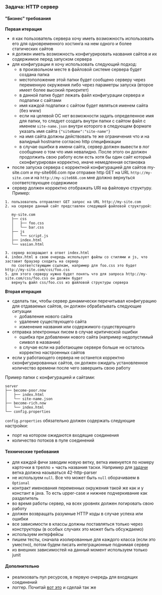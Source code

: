 ### Задача: HTTP сервер

#### "Бизнес" требования

**Первая итерация**

- я как пользователь сервера хочу иметь возможность использовать его для одновременного хостинга на нем одного и более статических сайтов
- я должен иметь возможность конфигурировать названия сайтов и их содержимое перед запуском сервера 
- для конфигурации я хочу использовать следующий подход:
    - в произвольном месте в файловой системе сервера будет создана папка
    - местоположение этой папки будет сообщено серверу через переменную окружения либо через параметры запуска (второе имеет более высокий приоритет)
    - в данной папке будет лежать файл конфигурации сервера и подпапки с сайтами
    - имя каждой подпапки с сайтом будет являться именем сайта (без www)
    - если на целевой ОС нет возможности задать определенное имя для папки, то следует создать внутри папки с сайтом файл с именем `site-name.json` внутри которого в следующем формате указать имя сайта `{"siteName":"site-name"}`
    - на имя сайта должны действовать те же ограничения что и на валидный hostname согласно http спецификации
    - в случае ошибки в имени сайта, сервер должен вывести в лог сообщение о том что имя невалидно. После этого он должен продолжить свою работу если есть хотя бы один сайт который сконфигурирован корректно, иначе немедленная остановка
- после запуска сервера с корректной конфигурацией для сайтов my-site.com и my-site666.com при отправке http GET на URL `http://my-site.com` и на `http://my-site666.com` мне должно вернуться соответствующее содержимое
- сервер должен корректно отображать URI на файловую структуру. Пример:

```
1. пользователь отправляет GET запрос на URL http://my-site.com
2. на сервере данный сайт представлен следующей файловой структурой:

   my-site.com
   ├── css
   │   ├── foo.css
   │   └── bar.css
   ├── js
   │   └── script.js
   ├── index.html
   └── vasian.html

3. сервер возвращает в ответ index.html
4. index.html в свою очередь использует файлы со стилями и js, что заставит браузер сходить на сервер 
   по соответствующим ссылкам, например для foo.css это будет http://my-site.com/css/foo.css
5. для этого серверу нужно будет понять что для запроса http://my-site.com/css/foo.css он должен будет
   вернуть файл css/foo.css из файловой структуры сервера
```

**Вторая итерация**

- сделать так, чтобы сервер динамически перечитывал конфигурацию для отдаваемых сайтов, он должен обрабатывать следующие ситуации
    - добавление нового сайта
    - удаление существующего сайта
    - изменение названия или содержимого существующего
- отправка электронных писем в случае критической ошибки
    - ошибка при добавлении нового сайта (например недопустимый символ в названии)
    - в случае если на работающем сервере больше не осталось корректно настроенных сайтов
- если у работающего сервера не останется корректно сконфигурированных сайтов, он должен ожидать установленное количество времени после чего завершить свою работу

Пример папки с конфигурацией и сайтами:

```
server
├── become-poor.now
│   ├── index.html
│   └── site-name.json
├── become-rich.now
│   └── index.html
└── config.properties
```

`config.properties` обязательно должен содержать следующие настройки:
- порт на котором ожидаются входящие соединения
- количество потоков в пуле соединений

#### Технические требования

- для каждой фичи заводим новую ветку, ветка именуется по номеру карточки в трелло + часть названия таски. Например для [задачи](https://trello.com/c/m6y9ItCp/42-%D1%80%D0%B5%D0%B0%D0%BB%D0%B8%D0%B7%D0%BE%D0%B2%D0%B0%D1%82%D1%8C-httpparser) ветка должна называться 42-http-parser
- не используем `null`. Все что может быть `null` оборачиваем в `Optional`
- контракт именования переменных окружения такой же как и у констант в java. То есть upper-case и нижнее подчеркивание как разделитель
- во время работы сервер, на всех уровнях должен логировать свою работу
- должен возвращать разумные HTTP коды в случае успеха или ошибки
- все зависимости в классы должны поставляться только через конструкторы (в особых случаях это может быть обсуждаемо)
- используем интерфейсы
- пишем тесты, сначала изолированные для каждого класса (если это уместно), потом будем писать интеграционные поднимая сервер
- из внешних зависимостей на данный момент используем только junit

#### Дополнительно

- реализовать пул ресурсов, в первую очередь для входящих соединений
- логгер. Почитай [вот это](http://tutorials.jenkov.com/java-logging/index.html) и сделай так же
